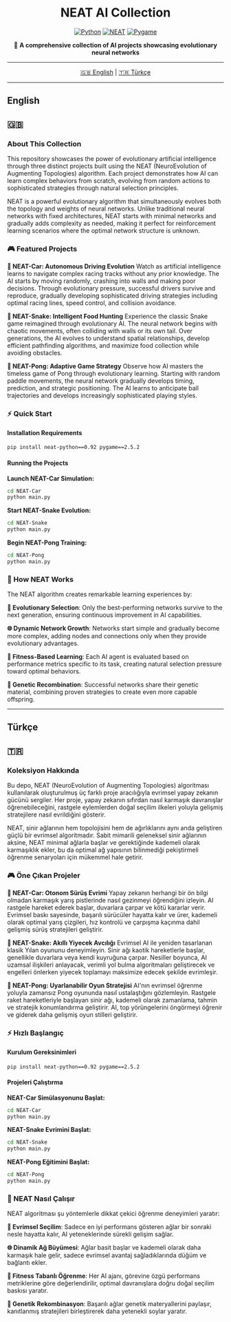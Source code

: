 <div align="center">

# NEAT AI Collection

[![Python](https://img.shields.io/badge/Python-3.8+-blue.svg)](https://python.org)
[![NEAT](https://img.shields.io/badge/NEAT-0.92-green.svg)](https://neat-python.readthedocs.io/)
[![Pygame](https://img.shields.io/badge/Pygame-2.5.2-red.svg)](https://pygame.org)

🧠 **A comprehensive collection of AI projects showcasing evolutionary neural networks**

---

[🇬🇧 English](#English) | [🇹🇷 Türkçe](#türkçe)

</div>

---

## English

## 🇬🇧

### About This Collection

This repository showcases the power of evolutionary artificial intelligence through three distinct projects built using the NEAT (NeuroEvolution of Augmenting Topologies) algorithm. Each project demonstrates how AI can learn complex behaviors from scratch, evolving from random actions to sophisticated strategies through natural selection principles.

NEAT is a powerful evolutionary algorithm that simultaneously evolves both the topology and weights of neural networks. Unlike traditional neural networks with fixed architectures, NEAT starts with minimal networks and gradually adds complexity as needed, making it perfect for reinforcement learning scenarios where the optimal network structure is unknown.

### 🎮 Featured Projects

**🚗 NEAT-Car: Autonomous Driving Evolution**
Watch as artificial intelligence learns to navigate complex racing tracks without any prior knowledge. The AI starts by moving randomly, crashing into walls and making poor decisions. Through evolutionary pressure, successful drivers survive and reproduce, gradually developing sophisticated driving strategies including optimal racing lines, speed control, and collision avoidance.

**🐍 NEAT-Snake: Intelligent Food Hunting**
Experience the classic Snake game reimagined through evolutionary AI. The neural network begins with chaotic movements, often colliding with walls or its own tail. Over generations, the AI evolves to understand spatial relationships, develop efficient pathfinding algorithms, and maximize food collection while avoiding obstacles.

**🏓 NEAT-Pong: Adaptive Game Strategy**
Observe how AI masters the timeless game of Pong through evolutionary learning. Starting with random paddle movements, the neural network gradually develops timing, prediction, and strategic positioning. The AI learns to anticipate ball trajectories and develops increasingly sophisticated playing styles.

### ⚡ Quick Start

#### Installation Requirements
```bash
pip install neat-python==0.92 pygame==2.5.2
```

#### Running the Projects

**Launch NEAT-Car Simulation:**
```bash
cd NEAT-Car
python main.py
```

**Start NEAT-Snake Evolution:**
```bash
cd NEAT-Snake
python main.py
```

**Begin NEAT-Pong Training:**
```bash
cd NEAT-Pong
python main.py
```

### 🔬 How NEAT Works

The NEAT algorithm creates remarkable learning experiences by:

**🧬 Evolutionary Selection**: Only the best-performing networks survive to the next generation, ensuring continuous improvement in AI capabilities.

**🌐 Dynamic Network Growth**: Networks start simple and gradually become more complex, adding nodes and connections only when they provide evolutionary advantages.

**🎯 Fitness-Based Learning**: Each AI agent is evaluated based on performance metrics specific to its task, creating natural selection pressure toward optimal behaviors.

**🔄 Genetic Recombination**: Successful networks share their genetic material, combining proven strategies to create even more capable offspring.

---

## Türkçe

## 🇹🇷 

### Koleksiyon Hakkında

Bu depo, NEAT (NeuroEvolution of Augmenting Topologies) algoritması kullanılarak oluşturulmuş üç farklı proje aracılığıyla evrimsel yapay zekanın gücünü sergiler. Her proje, yapay zekanın sıfırdan nasıl karmaşık davranışlar öğrenebileceğini, rastgele eylemlerden doğal seçilim ilkeleri yoluyla gelişmiş stratejilere nasıl evrildiğini gösterir.

NEAT, sinir ağlarının hem topolojisini hem de ağırlıklarını aynı anda geliştiren güçlü bir evrimsel algoritmadır. Sabit mimarili geleneksel sinir ağlarının aksine, NEAT minimal ağlarla başlar ve gerektiğinde kademeli olarak karmaşıklık ekler, bu da optimal ağ yapısının bilinmediği pekiştirmeli öğrenme senaryoları için mükemmel hale getirir.

### 🎮 Öne Çıkan Projeler

**🚗 NEAT-Car: Otonom Sürüş Evrimi**
Yapay zekanın herhangi bir ön bilgi olmadan karmaşık yarış pistlerinde nasıl gezinmeyi öğrendiğini izleyin. AI rastgele hareket ederek başlar, duvarlara çarpar ve kötü kararlar verir. Evrimsel baskı sayesinde, başarılı sürücüler hayatta kalır ve ürer, kademeli olarak optimal yarış çizgileri, hız kontrolü ve çarpışma kaçınma dahil gelişmiş sürüş stratejileri geliştirir.

**🐍 NEAT-Snake: Akıllı Yiyecek Avcılığı**
Evrimsel AI ile yeniden tasarlanan klasik Yılan oyununu deneyimleyin. Sinir ağı kaotik hareketlerle başlar, genellikle duvarlara veya kendi kuyruğuna çarpar. Nesiller boyunca, AI uzamsal ilişkileri anlayacak, verimli yol bulma algoritmaları geliştirecek ve engelleri önlerken yiyecek toplamayı maksimize edecek şekilde evrimleşir.

**🏓 NEAT-Pong: Uyarlanabilir Oyun Stratejisi**
AI'nın evrimsel öğrenme yoluyla zamansız Pong oyununda nasıl ustalaştığını gözlemleyin. Rastgele raket hareketleriyle başlayan sinir ağı, kademeli olarak zamanlama, tahmin ve stratejik konumlandırma geliştirir. AI, top yörüngelerini öngörmeyi öğrenir ve giderek daha gelişmiş oyun stilleri geliştirir.

### ⚡ Hızlı Başlangıç

#### Kurulum Gereksinimleri
```bash
pip install neat-python==0.92 pygame==2.5.2
```

#### Projeleri Çalıştırma

**NEAT-Car Simülasyonunu Başlat:**
```bash
cd NEAT-Car
python main.py
```

**NEAT-Snake Evrimini Başlat:**
```bash
cd NEAT-Snake
python main.py
```

**NEAT-Pong Eğitimini Başlat:**
```bash
cd NEAT-Pong
python main.py
```

### 🔬 NEAT Nasıl Çalışır

NEAT algoritması şu yöntemlerle dikkat çekici öğrenme deneyimleri yaratır:

**🧬 Evrimsel Seçilim**: Sadece en iyi performans gösteren ağlar bir sonraki nesle hayatta kalır, AI yeteneklerinde sürekli gelişim sağlar.

**🌐 Dinamik Ağ Büyümesi**: Ağlar basit başlar ve kademeli olarak daha karmaşık hale gelir, sadece evrimsel avantaj sağladıklarında düğüm ve bağlantı ekler.

**🎯 Fitness Tabanlı Öğrenme**: Her AI ajanı, görevine özgü performans metriklerine göre değerlendirilir, optimal davranışlara doğru doğal seçilim baskısı yaratır.

**🔄 Genetik Rekombinasyon**: Başarılı ağlar genetik materyallerini paylaşır, kanıtlanmış stratejileri birleştirerek daha yetenekli soylar yaratır.
